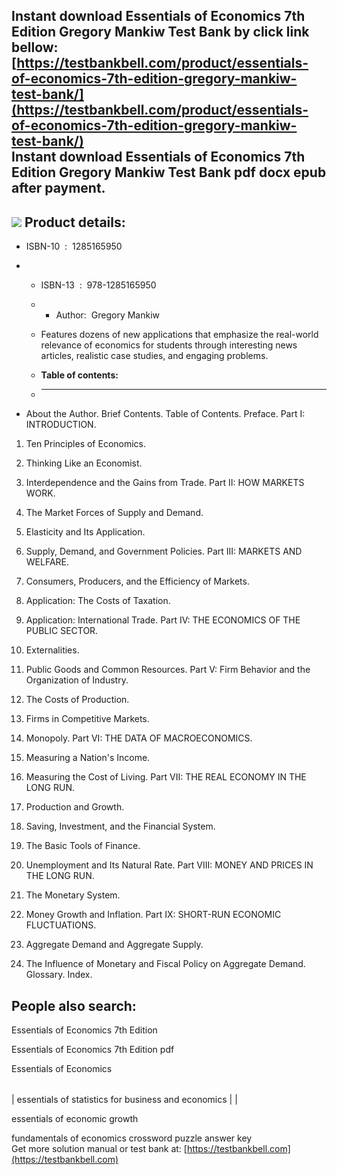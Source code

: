 Instant download **Essentials of Economics 7th Edition Gregory Mankiw Test Bank** by click link bellow:  
[https://testbankbell.com/product/essentials-of-economics-7th-edition-gregory-mankiw-test-bank/](https://testbankbell.com/product/essentials-of-economics-7th-edition-gregory-mankiw-test-bank/)  
**Instant download Essentials of Economics 7th Edition Gregory Mankiw Test Bank pdf docx epub after payment.**
--------------------------------------------------------------------------------------------------------------


![](https://testbankbell.com/wp-content/uploads/2023/05/essentials-economics-7th-edition-gregory-mankiw-test-bank.jpg)
**Product details:**
--------------------


* ISBN-10 ‏ : ‎ 1285165950
* * ISBN-13 ‏ : ‎ 978-1285165950
  * * Author:  Gregory Mankiw
   
  * Features dozens of new applications that emphasize the real-world relevance of economics for students through interesting news articles, realistic case studies, and engaging problems.
  * **Table of contents:**
  * ----------------------
 
* About the Author. Brief Contents. Table of Contents. Preface. Part I: INTRODUCTION.

1. Ten Principles of Economics.

2. Thinking Like an Economist.

3. Interdependence and the Gains from Trade. Part II: HOW MARKETS WORK.

4. The Market Forces of Supply and Demand.

5. Elasticity and Its Application.

6. Supply, Demand, and Government Policies. Part III: MARKETS AND WELFARE.

7. Consumers, Producers, and the Efficiency of Markets.

8. Application: The Costs of Taxation.

9. Application: International Trade. Part IV: THE ECONOMICS OF THE PUBLIC SECTOR.

10. Externalities.

11. Public Goods and Common Resources. Part V: Firm Behavior and the Organization of Industry.

12. The Costs of Production.

13. Firms in Competitive Markets.

14. Monopoly. Part VI: THE DATA OF MACROECONOMICS.

15. Measuring a Nation's Income.

16. Measuring the Cost of Living. Part VII: THE REAL ECONOMY IN THE LONG RUN.

17. Production and Growth.

18. Saving, Investment, and the Financial System.

19. The Basic Tools of Finance.

20. Unemployment and Its Natural Rate. Part VIII: MONEY AND PRICES IN THE LONG RUN.

21. The Monetary System.

22. Money Growth and Inflation. Part IX: SHORT-RUN ECONOMIC FLUCTUATIONS.

23. Aggregate Demand and Aggregate Supply.

24. The Influence of Monetary and Fiscal Policy on Aggregate Demand. Glossary. Index.

**People also search:**
-----------------------


Essentials of Economics 7th Edition

Essentials of Economics 7th Edition pdf

Essentials of Economics


|  |  |
| --- | --- |
| 
essentials of statistics for business and economics
 |  |


 essentials of economic growth

 fundamentals of economics crossword puzzle answer key  
  Get more solution manual or test bank at: [https://testbankbell.com](https://testbankbell.com)
